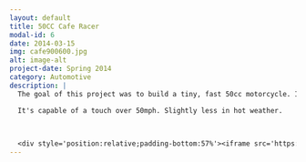```yaml
---
layout: default
title: 50CC Cafe Racer
modal-id: 6
date: 2014-03-15
img: cafe900600.jpg
alt: image-alt
project-date: Spring 2014
category: Automotive
description: |
  The goal of this project was to build a tiny, fast 50cc motorcycle. It's based on a 1991 Tomos Golden Bullet. Modifications: weight reduction, indicator delete, oil injection delete, LED lights, handmade seat, porting / polishing, 19mm dellorto carburetor, cut fenders, cold air intake, and an Estoril expansion chamber exhaust. 

  It's capable of a touch over 50mph. Slightly less in hot weather. 
  
  

  <div style='position:relative;padding-bottom:57%'><iframe src='https://gfycat.com/ifr/AlarmingInferiorHatchetfish' frameborder='0' scrolling='no' width='100%' height='100%' style='position:absolute;top:0;left:0;' allowfullscreen></iframe></div>
---
```

